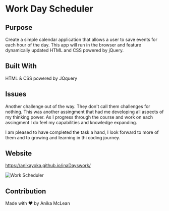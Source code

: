 # Work Day Scheduler

## Purpose
Create a simple calendar application that allows a user to save events for each hour of the day. This app will run in the browser and feature dynamically updated HTML and CSS powered by jQuery.

## Built With
HTML & CSS powered by JQquery


## Issues
Another challenge out of the way. They don't call them challenges for nothing. This was another assingment that had me developing all aspects of my thinking power. As I progress through the course and work on each assingment I do feel my capabilities and knowledge expanding. 

I am pleased to have completed the task a hand, I look forward to more of them and to growing and learning in thi coding journey.

## Website
https://anikayoka.github.io/inaDayswork/



![Work Scheduler](https://user-images.githubusercontent.com/88905488/160299269-4f5b0cb8-e603-4aa8-9063-7448ca94012d.png)


## Contribution
Made with ❤️ by Anika McLean
